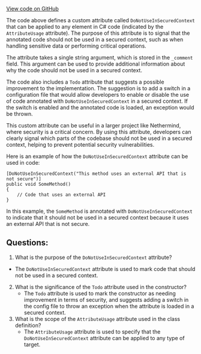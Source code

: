 [View code on GitHub](https://github.com/NethermindEth/nethermind/src/Nethermind/Nethermind.Core/Attributes/DoNotUseInSecuredContext.cs)

The code above defines a custom attribute called `DoNotUseInSecuredContext` that can be applied to any element in C# code (indicated by the `AttributeUsage` attribute). The purpose of this attribute is to signal that the annotated code should not be used in a secured context, such as when handling sensitive data or performing critical operations. 

The attribute takes a single string argument, which is stored in the `_comment` field. This argument can be used to provide additional information about why the code should not be used in a secured context. 

The code also includes a `Todo` attribute that suggests a possible improvement to the implementation. The suggestion is to add a switch in a configuration file that would allow developers to enable or disable the use of code annotated with `DoNotUseInSecuredContext` in a secured context. If the switch is enabled and the annotated code is loaded, an exception would be thrown. 

This custom attribute can be useful in a larger project like Nethermind, where security is a critical concern. By using this attribute, developers can clearly signal which parts of the codebase should not be used in a secured context, helping to prevent potential security vulnerabilities. 

Here is an example of how the `DoNotUseInSecuredContext` attribute can be used in code:

```
[DoNotUseInSecuredContext("This method uses an external API that is not secure")]
public void SomeMethod()
{
    // Code that uses an external API
}
```

In this example, the `SomeMethod` is annotated with `DoNotUseInSecuredContext` to indicate that it should not be used in a secured context because it uses an external API that is not secure.
## Questions: 
 1. What is the purpose of the `DoNotUseInSecuredContext` attribute?
   - The `DoNotUseInSecuredContext` attribute is used to mark code that should not be used in a secured context.
2. What is the significance of the `Todo` attribute used in the constructor?
   - The `Todo` attribute is used to mark the constructor as needing improvement in terms of security, and suggests adding a switch in the config file to throw an exception when the attribute is loaded in a secured context.
3. What is the scope of the `AttributeUsage` attribute used in the class definition?
   - The `AttributeUsage` attribute is used to specify that the `DoNotUseInSecuredContext` attribute can be applied to any type of target.